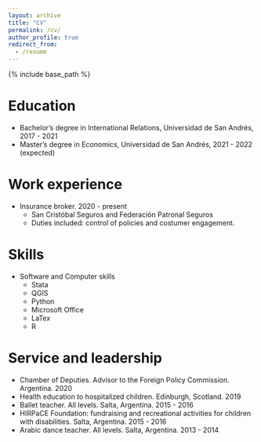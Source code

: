 ```yaml
---
layout: archive
title: "CV"
permalink: /cv/
author_profile: true
redirect_from:
  - /resume
---
```


{% include base_path %}

Education
======
* Bachelor’s degree in International Relations, Universidad de San Andrés, 2017 - 2021
* Master’s degree in Economics, Universidad de San Andrés, 2021 - 2022 (expected) 

Work experience
======
* Insurance broker. 2020 - present
  * San Cristóbal Seguros and Federación Patronal Seguros
  * Duties included: control of policies and costumer engagement.
  
Skills
======
* Software and Computer skills
  * Stata
  * QGIS
  * Python
  * Microsoft Office
  * LaTex
  * R
  
Service and leadership
======
* Chamber of Deputies. Advisor to the Foreign Policy Commission. Argentina. 2020
* Health education to hospitalized children. Edinburgh, Scotland. 2019
* Ballet teacher. All levels. Salta, Argentina. 2015 - 2016
* HIRPaCE Foundation: fundraising and recreational activities for children with disabilities. Salta, Argentina. 2015 - 2016
* Arabic dance teacher. All levels. Salta, Argentina. 2013 - 2014
